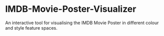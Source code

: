 # IMDB-Movie-Poster-Visualizer
An interactive tool for visualising the IMDB Movie Poster in different colour and style feature spaces.
